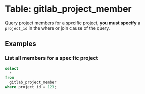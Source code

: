 # Table: gitlab_project_member

Query project members for a specific project, **you must specify** a `project_id` in the where or join clause of the query.

## Examples

### List all members for a specific project

```sql
select
  *
from
  gitlab_project_member
where project_id = 123;
```